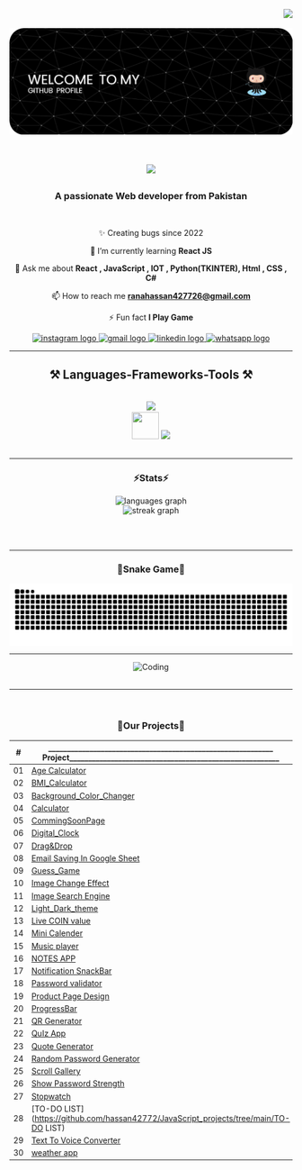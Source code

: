<img align='right' src="https://visitor-badge.laobi.icu/badge?page_id=hassan42772.hassan42772&"  /><br/><br/>
![logo](https://github.com/hassan42772/hassan42772/blob/main/123.png)


<h1 align="center">
    <img src="https://readme-typing-svg.herokuapp.com/?font=Righteous&size=35&center=true&vCenter=true&width=500&height=70&duration=4000&lines=Hi+There!+👋;+I'm+Rana+Hassan!;" />
</h1>

<h3 align="center">A passionate Web developer from Pakistan</h3>

<br/>

<div align="center">
 
✨ Creating bugs since 2022
 
 🌱 I’m currently learning **React JS**

💬 Ask me about **React , JavaScript , IOT , Python(TKINTER), Html , CSS , C#**

📫 How to reach me **ranahassan427726@gmail.com**

⚡ Fun fact **I Play Game**

 </div>
 
<div align="center"> 
   <a href="https://www.instagram.com/ranahassan7485/" target="_blank">
    <img src="https://img.shields.io/static/v1?message=Instagram&logo=instagram&label=&color=E4405F&logoColor=white&labelColor=&style=for-the-badge" height="35" alt="instagram logo"  />
  </a>
  <a href="ranahassan427726@gmail.com" target="_blank">
    <img src="https://img.shields.io/static/v1?message=Gmail&logo=gmail&label=&color=D14836&logoColor=white&labelColor=&style=for-the-badge" height="35" alt="gmail logo"  />
  </a>
  <a href="https://www.linkedin.com/in/rana-hassan-99b850298/" target="_blank">
    <img src="https://img.shields.io/static/v1?message=LinkedIn&logo=linkedin&label=&color=0077B5&logoColor=white&labelColor=&style=for-the-badge" height="35" alt="linkedin logo"  />
  </a>
  <a href="https://wa.me/+923136064985" target="_blank">
    <img src="https://img.shields.io/static/v1?message=Whatsapp&logo=whatsapp&label=&color=25D366&logoColor=white&labelColor=&style=for-the-badge" height="35" alt="whatsapp logo"  />
  </a>
  
</div>

 <hr/>
 
<h2 align="center">⚒️ Languages-Frameworks-Tools ⚒️</h2>
<br/>
<div align="center">
<img src="https://skillicons.dev/icons?i=react,bootstrap,html,css,vscode,github,sublime,visualstudio,pycharm,cpp" /></br>
<img src="https://cdn.jsdelivr.net/gh/devicons/devicon/icons/csharp/csharp-original.svg" width="48" height="48"/> 



<img src="https://skillicons.dev/icons?i=python,javascript,firebase,mysql,arduino" />

</div>

<br/>
<hr/>

<h3 align="center">⚡Stats⚡</h3>



<div align="center">

  <img src="https://github-readme-stats.vercel.app/api/top-langs?username=hassan42772&locale=en&hide_title=false&layout=compact&card_width=320&langs_count=5&theme=react&hide_border=false" height="190" alt="languages graph"  />
</div>

<div align="center">
  <img src="https://streak-stats.demolab.com?user=hassan42772&locale=en&mode=daily&theme=react&hide_border=false&border_radius=5&order=3" height="220" alt="streak graph"  />
</div>

<br/><br/>

<hr/>
<h3 align="center">🐍Snake Game🐍</h3>
<img align='center' src="https://raw.githubusercontent.com/hassan42772/hassan42772/output/snake.svg" alt="Snake animation" />
<hr/>
<div align="center">
 <img  alt="Coding" width="800" height="450" src="https://camo.githubusercontent.com/2024b4acc66429c1d1dfbe6bcfbe35897f5d939da3522d35922057296eeaf7e6/68747470733a2f2f63646e2e6472696262626c652e636f6d2f75736572732f323133313939332f73637265656e73686f74732f343934383733362f74686f75676874776f726b732d6769665f6472696262626c652e676966">
  <br>


  <br/>
</div>
<hr/>

<br/>
<h3 align="center">🐍Our Projects🐍</h3>

<div align="center">



|  #  |____________________________________________________________ Project________________________________________________________                                                                                                                                                                                    
| :-: | --------------------------------------------------------------------------------------------------------------------------- 
| 01  | [Age Calculator](https://github.com/hassan42772/JavaScript_projects/tree/main/Age_calculator)  
| 02  | [BMI_Calculator](https://github.com/hassan42772/JavaScript_projects/tree/main/BMI_Calculator_project)  
| 03  | [Background_Color_Changer](https://github.com/hassan42772/JavaScript_projects/tree/main/Background_Color_Changer_project)  
| 04  | [Calculator](https://github.com/hassan42772/JavaScript_projects/tree/main/Calculator)  
| 05  | [CommingSoonPage](https://github.com/hassan42772/JavaScript_projects/tree/main/CommingSoonPage)  
| 06  | [Digital_Clock](https://github.com/hassan42772/JavaScript_projects/tree/main/Digital_Clock_Project)  
| 07  | [Drag&Drop](https://github.com/hassan42772/JavaScript_projects/tree/main/Drag&Drop)  
| 08  | [Email Saving In Google Sheet](https://github.com/hassan42772/JavaScript_projects/tree/main/EmailWithGoogleSheet)  
| 09  | [Guess_Game](https://github.com/hassan42772/JavaScript_projects/tree/main/Guess_Game_Project)  
| 10  | [Image Change Effect](https://github.com/hassan42772/JavaScript_projects/tree/main/ImageChangeEffect)  
| 11  | [Image Search Engine](https://github.com/hassan42772/JavaScript_projects/tree/main/ImageSearchEngine)  
| 12  | [Light_Dark_theme](https://github.com/hassan42772/JavaScript_projects/tree/main/Light_Dark_theme)  
| 13  | [Live COIN value](https://github.com/hassan42772/JavaScript_projects/tree/main/LiveCryptovalue)  
| 14  | [Mini Calender](https://github.com/hassan42772/JavaScript_projects/tree/main/MiniCalender)  
| 15  | [Music player](https://github.com/hassan42772/JavaScript_projects/tree/main/Music_player)  
| 16  | [NOTES APP](https://github.com/hassan42772/JavaScript_projects/tree/main/NOTES_APP)  
| 17  | [Notification SnackBar](https://github.com/hassan42772/JavaScript_projects/tree/main/Notification_SnackBar)  
| 18  | [Password validator](https://github.com/hassan42772/JavaScript_projects/tree/main/Password_validator)  
| 19  | [Product Page Design](https://github.com/hassan42772/JavaScript_projects/tree/main/ProductPageDesign)  
| 20  | [ProgressBar](https://github.com/hassan42772/JavaScript_projects/tree/main/ProgressBar)  
| 21  | [QR Generator](https://github.com/hassan42772/JavaScript_projects/tree/main/QR_Generator)  
| 22  | [QuIz App](https://github.com/hassan42772/JavaScript_projects/tree/main/QuIz_App)  
| 23  | [Quote Generator](https://github.com/hassan42772/JavaScript_projects/tree/main/Quote_Generator)  
| 24  | [Random Password Generator](https://github.com/hassan42772/JavaScript_projects/tree/main/Random_Password_Generator)  
| 25  | [Scroll Gallery](https://github.com/hassan42772/JavaScript_projects/tree/main/Scroll_Gallery)                               
| 26  | [Show Password Strength](https://github.com/hassan42772/JavaScript_projects/tree/main/ShowPasswordStrength)  
| 27  | [Stopwatch](https://github.com/hassan42772/JavaScript_projects/tree/main/Stopwatch)  
| 28  | [TO-DO LIST](https://github.com/hassan42772/JavaScript_projects/tree/main/TO-DO LIST)  
| 29  | [Text To Voice Converter](https://github.com/hassan42772/JavaScript_projects/tree/main/TextToVoiceConverter)  
| 30  | [weather app](https://github.com/hassan42772/JavaScript_projects/tree/main/weather_app_project)                    



</div>

